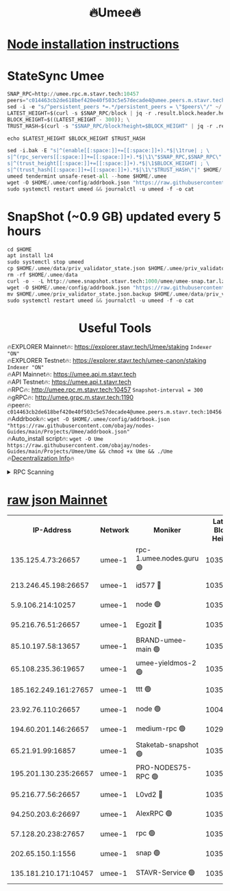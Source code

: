 <h1 align="center"> 🔥Umee🔥</h1>


[Node installation instructions](https://github.com/obajay/nodes-Guides/tree/main/Projects/Umee)
=
# StateSync Umee
```python
SNAP_RPC=http://umee.rpc.m.stavr.tech:10457
peers="c014463cb2de618bef420e40f503c5e57decade4@umee.peers.m.stavr.tech:10456"
sed -i -e "s/^persistent_peers *=.*/persistent_peers = \"$peers\"/" ~/.umee/config/config.toml
LATEST_HEIGHT=$(curl -s $SNAP_RPC/block | jq -r .result.block.header.height); \
BLOCK_HEIGHT=$((LATEST_HEIGHT - 300)); \
TRUST_HASH=$(curl -s "$SNAP_RPC/block?height=$BLOCK_HEIGHT" | jq -r .result.block_id.hash)

echo $LATEST_HEIGHT $BLOCK_HEIGHT $TRUST_HASH

sed -i.bak -E "s|^(enable[[:space:]]+=[[:space:]]+).*$|\1true| ; \
s|^(rpc_servers[[:space:]]+=[[:space:]]+).*$|\1\"$SNAP_RPC,$SNAP_RPC\"| ; \
s|^(trust_height[[:space:]]+=[[:space:]]+).*$|\1$BLOCK_HEIGHT| ; \
s|^(trust_hash[[:space:]]+=[[:space:]]+).*$|\1\"$TRUST_HASH\"|" $HOME/.umee/config/config.toml
umeed tendermint unsafe-reset-all --home $HOME/.umee
wget -O $HOME/.umee/config/addrbook.json "https://raw.githubusercontent.com/obajay/nodes-Guides/main/Projects/Umee/addrbook.json"
sudo systemctl restart umeed && journalctl -u umeed -f -o cat
```
# SnapShot (~0.9 GB) updated every 5 hours
```python
cd $HOME
apt install lz4
sudo systemctl stop umeed
cp $HOME/.umee/data/priv_validator_state.json $HOME/.umee/priv_validator_state.json.backup
rm -rf $HOME/.umee/data
curl -o - -L http://umee.snapshot.stavr.tech:1000/umee/umee-snap.tar.lz4 | lz4 -c -d - | tar -x -C $HOME/.umee --strip-components 2
wget -O $HOME/.umee/config/addrbook.json "https://raw.githubusercontent.com/obajay/nodes-Guides/main/Projects/Umee/addrbook.json"
mv $HOME/.umee/priv_validator_state.json.backup $HOME/.umee/data/priv_validator_state.json
sudo systemctl restart umeed && journalctl -u umeed -f -o cat
```
 <h1 align="center"> Useful Tools</h1>

🔥EXPLORER Mainnet🔥:      https://explorer.stavr.tech/Umee/staking             `Indexer "ON"` \
🔥EXPLORER Testnet🔥:        https://explorer.stavr.tech/umee-canon/staking      `Indexer "ON"` \
🔥API Mainnet🔥:                   https://umee.api.m.stavr.tech \
🔥API Testnet🔥:                     https://umee.api.t.stavr.tech \
🔥RPC🔥:                                   http://umee.rpc.m.stavr.tech:10457                     `Snapshot-interval = 300` \
🔥gRPC🔥:                              http://umee.grpc.m.stavr.tech:1190 \
🔥peer🔥:                     `c014463cb2de618bef420e40f503c5e57decade4@umee.peers.m.stavr.tech:10456` \
🔥Addrbook🔥:    ```wget -O $HOME/.umee/config/addrbook.json "https://raw.githubusercontent.com/obajay/nodes-Guides/main/Projects/Umee/addrbook.json"``` \
🔥Auto_install script🔥: ```wget -O Ume https://raw.githubusercontent.com/obajay/nodes-Guides/main/Projects/Umee/Ume && chmod +x Ume && ./Ume``` \
🔥[Decentralization Info](https://github.com/obajay/StateSync-snapshots/tree/main/Projects/Umee/Decentralization)🔥

<details>
<summary>RPC Scanning</summary>

<h2 align="center"> We scan nodes in real time every 4 hours. And we provide the final result of RPC endpoints.
We cannot influence the operation of these nodes in any way. </h2>


```python
If Voting Power is higher than 0 --> then the Node is a validator of the network and may be subject to attack and be a potential threat to the chain.
```
```python
We marked such validators with a red symbol
```

</details>

[raw json Mainnet](https://rpc-check.umeem.stavr.tech/umeem/rpc-umeem-result.json)
=



<table><tr><th>IP-Address</th><th>Network</th><th>Moniker</th><th>Latest Block Height</th><th>Earliest Block Height</th><th>Catching Up</th><th>Tx Index</th><th>Voting Power</th><th>Scan Time</th></tr><tr><td>135.125.4.73:26657</td><td>umee-1</td><td>rpc-1.umee.nodes.guru 🟢</td><td>10352527</td><td>5167386</td><td>False</td><td>on</td><td>0</td><td>2024-01-29T10:38:55.573692908UTC</td></tr><tr><td>213.246.45.198:26657</td><td>umee-1</td><td>id577 🔴</td><td>10352514</td><td>7100001</td><td>False</td><td>on</td><td>35104862</td><td>2024-01-29T10:37:37.633495396UTC</td></tr><tr><td>5.9.106.214:10257</td><td>umee-1</td><td>node 🟢</td><td>10352523</td><td>7942001</td><td>False</td><td>on</td><td>0</td><td>2024-01-29T10:38:31.994240048UTC</td></tr><tr><td>95.216.76.51:26657</td><td>umee-1</td><td>Egozit 🔴</td><td>10352527</td><td>8262001</td><td>False</td><td>off</td><td>38386750</td><td>2024-01-29T10:38:55.247113019UTC</td></tr><tr><td>85.10.197.58:13657</td><td>umee-1</td><td>BRAND-umee-main 🟢</td><td>10352517</td><td>8427832</td><td>False</td><td>on</td><td>0</td><td>2024-01-29T10:37:55.063005038UTC</td></tr><tr><td>65.108.235.36:19657</td><td>umee-1</td><td>umee-yieldmos-2 🟢</td><td>10352507</td><td>9575548</td><td>False</td><td>on</td><td>0</td><td>2024-01-29T10:36:58.315838503UTC</td></tr><tr><td>185.162.249.161:27657</td><td>umee-1</td><td>ttt 🟢</td><td>10352521</td><td>9733423</td><td>False</td><td>on</td><td>0</td><td>2024-01-29T10:38:20.295203698UTC</td></tr><tr><td>23.92.76.110:26657</td><td>umee-1</td><td>node 🟢</td><td>10046600</td><td>9953901</td><td>False</td><td>on</td><td>0</td><td>2024-01-29T10:39:36.079515404UTC</td></tr><tr><td>194.60.201.146:26657</td><td>umee-1</td><td>medium-rpc 🟢</td><td>10295911</td><td>9984137</td><td>False</td><td>on</td><td>0</td><td>2024-01-29T10:37:46.272388436UTC</td></tr><tr><td>65.21.91.99:16857</td><td>umee-1</td><td>Staketab-snapshot 🟢</td><td>10352519</td><td>9992001</td><td>False</td><td>off</td><td>0</td><td>2024-01-29T10:38:05.705064232UTC</td></tr><tr><td>195.201.130.235:26657</td><td>umee-1</td><td>PRO-NODES75-RPC 🟢</td><td>10352523</td><td>10252523</td><td>False</td><td>on</td><td>0</td><td>2024-01-29T10:38:28.750589871UTC</td></tr><tr><td>95.216.77.56:26657</td><td>umee-1</td><td>L0vd2 🔴</td><td>10352531</td><td>10252531</td><td>False</td><td>off</td><td>37501647</td><td>2024-01-29T10:39:14.848384009UTC</td></tr><tr><td>94.250.203.6:26697</td><td>umee-1</td><td>AlexRPC 🟢</td><td>10352516</td><td>10260001</td><td>False</td><td>on</td><td>0</td><td>2024-01-29T10:37:50.646558148UTC</td></tr><tr><td>57.128.20.238:27657</td><td>umee-1</td><td>rpc 🟢</td><td>10352525</td><td>10337379</td><td>False</td><td>on</td><td>0</td><td>2024-01-29T10:38:40.528485331UTC</td></tr><tr><td>202.65.150.1:1556</td><td>umee-1</td><td>snap 🟢</td><td>10352523</td><td>10345971</td><td>False</td><td>on</td><td>0</td><td>2024-01-29T10:38:29.692165061UTC</td></tr><tr><td>135.181.210.171:10457</td><td>umee-1</td><td>STAVR-Service 🟢</td><td>10352529</td><td>10352001</td><td>False</td><td>on</td><td>0</td><td>2024-01-29T10:39:04.203351419UTC</td></tr></table>
